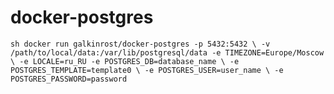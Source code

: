 docker-postgres
===============
`sh
docker run galkinrost/docker-postgres -p 5432:5432 \
                                      -v /path/to/local/data:/var/lib/postgresql/data
                                      -e TIMEZONE=Europe/Moscow \
                                      -e LOCALE=ru_RU
                                      -e POSTGRES_DB=database_name \
                                      -e POSTGRES_TEMPLATE=template0 \
                                      -e POSTGRES_USER=user_name \
                                      -e POSTGRES_PASSWORD=password
`
